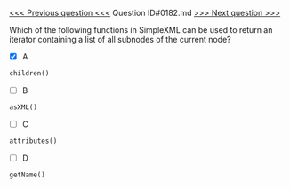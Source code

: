 [<<< Previous question <<<](0181.md)  Question ID#0182.md  [>>> Next question >>>](0183.md) 

Which of the following functions in SimpleXML can be used to return an iterator containing a list of all subnodes of the current node?

- [x] A
```php
children()
```

- [ ] B
```php
asXML()
```

- [ ] C
```php
attributes()
```

- [ ] D
```php
getName()
```

